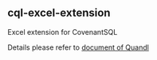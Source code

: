 ## cql-excel-extension
Excel extension for CovenantSQL

Details please refer to [document of Quandl](https://github.com/CovenantSQL/cql-excel-extension/tree/master/pkg)
